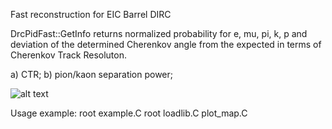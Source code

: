 Fast reconstruction for EIC Barrel DIRC

DrcPidFast::GetInfo returns normalized probability for e, mu, pi, k, p and deviation of the determined Cherenkov angle from the expected in terms of Cherenkov Track Resoluton.


a) CTR;
b) pion/kaon separation power;

![alt text](https://raw.githubusercontent.com/rdom/fastpid/master/fastpid.png)

Usage example:
root example.C
root loadlib.C plot_map.C